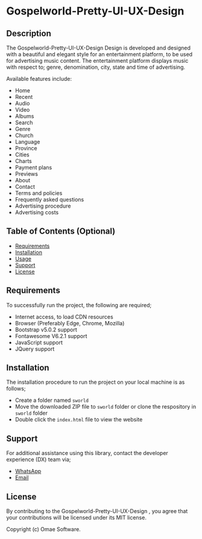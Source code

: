 # Gospelworld-Pretty-UI-UX-Design

## Description

The Gospelworld-Pretty-UI-UX-Design Design is developed and designed with a beautiful and elegant style for an entertainment platform, to be used for advertising music content. The entertainment platform displays music with respect to; genre, denomination, city, state and time of advertising.

Available features include:

- Home
- Recent
- Audio
- Video
- Albums 
- Search
- Genre
- Church
- Language
- Province
- Cities
- Charts
- Payment plans
- Previews
- About
- Contact
- Terms and policies
- Frequently asked questions
- Advertising procedure
- Advertising costs


## Table of Contents (Optional)

- [Requirements](#requirements)
- [Installation](#installation)
- [Usage](#usage)
- [Support](#support)
- [License](#license)

## Requirements

To successfully run the project, the following are required;
- Internet access, to load CDN resources
- Browser (Preferably Edge, Chrome, Mozilla)
- Bootstrap v5.0.2 support
- Fontawesome V6.2.1 support
- JavaScript support
- JQuery support

## Installation

The installation procedure to run the project on your local machine is as follows;
- Create a folder named `sworld`
- Move the downloaded ZIP file to `sworld` folder or clone the respository in `sworld` folder
- Double click the `index.html` file to view the website


## Support

For additional assistance using this library, contact the developer experience (DX) team via;
- [WhatsApp](https://wa.me/+260977742472)
- [Email](mailto:corneliuskasokola101@gmail.com)

## License

By contributing to the Gospelworld-Pretty-UI-UX-Design , you agree that your contributions will be licensed under its MIT license.

Copyright (c) Omae Software.

